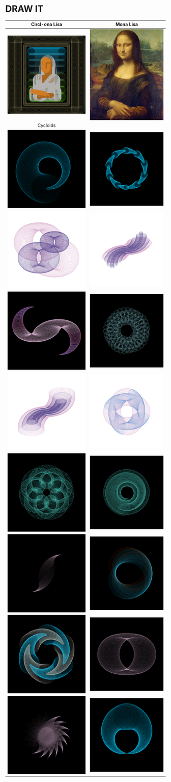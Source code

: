 
# DRAW IT
 Circl-ona Lisa             |  Mona Lisa
:-------------------------:|:-------------------------:
![](./MonaLisa/MonaLisa.png)  |  ![](./MonaLisa/MonaLisaOG.jpg) 
Cycloids  |
![](./cycloids/animalHorn.png)  |  ![](./cycloids/crownWithCircles.png) 
![](./cycloids/EllipticalIllusion.png)  |  ![](./cycloids/EllipticalPortionHalfHalf.png) 
![](./cycloids/EllipticalPortionHalfHalfVarient.png)  |  ![](./cycloids/EllipticalRotateAtom.png) 
![](./cycloids/EllipticalPortionHalfHalfReverse.png)  |  ![](./cycloids/EllipticalPortionIllution.png) 
![](./cycloids/EllipticalRotateOverlaps.png)  |  ![](./cycloids/EllipticalRotateSpring.png) 
![](./cycloids/fancyLetterS.png)  |  ![](./cycloids/interLoopQuadCircles.png) 
![](./cycloids/neverEndingCone.png)  |  ![](./cycloids/sphericalIllusion.png) 
![](./cycloids/sudarshanChakra.png)  |  ![](./cycloids/womanFaceBigHair.png) 
